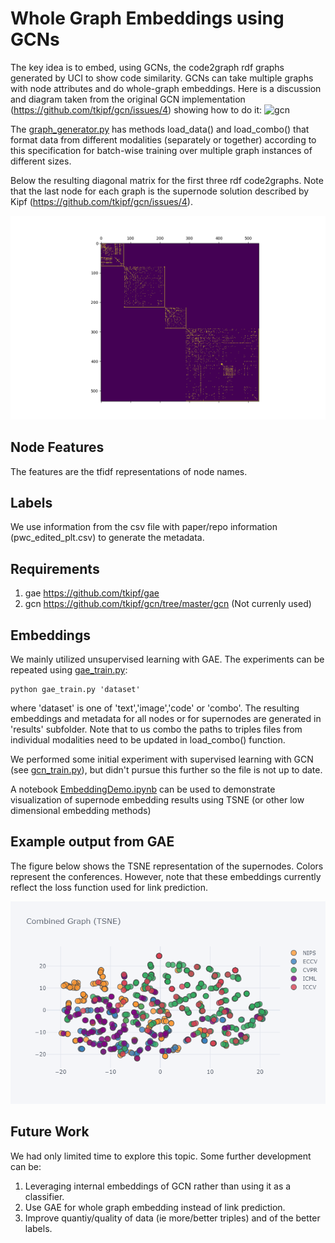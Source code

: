 # Whole Graph Embeddings using GCNs
The key idea is to embed, using GCNs, the code2graph rdf graphs generated by UCI to show code similarity. GCNs can take multiple graphs with node attributes and do whole-graph embeddings. Here is a discussion and diagram taken from the original GCN implementation (https://github.com/tkipf/gcn/issues/4) showing how to do it:
![gcn](https://user-images.githubusercontent.com/7347296/34198790-eb5bec96-e56b-11e7-90d5-157800e042de.png)

The [graph_generator.py](graph_generator.py) has methods load_data() and load_combo() that format data from different modalities (separately or together) according to this specification for batch-wise training over multiple graph instances of different sizes. 

Below the resulting diagonal matrix for the first three rdf code2graphs.  Note that the last node for each graph is the supernode solution described by Kipf (https://github.com/tkipf/gcn/issues/4).

![diagonal matrix](./figures/diag_matrix_supernodes.png)

## Node Features
The features are the tfidf representations of node names.

## Labels
We use information from the csv file with paper/repo information (pwc_edited_plt.csv) to generate the metadata.

## Requirements
1. gae https://github.com/tkipf/gae
2. gcn https://github.com/tkipf/gcn/tree/master/gcn (Not currenly used)

## Embeddings

We mainly utilized unsupervised learning with GAE. The experiments can be repeated using [gae_train.py](gae_train.py):
```
python gae_train.py 'dataset'
```
where 'dataset' is one of 'text','image','code' or 'combo'. The resulting embeddings and metadata for all nodes or for supernodes are generated in 'results' subfolder.
Note that to us combo the paths to triples files from individual modalities need to be updated in load_combo() function.

We performed some initial experiment with supervised learning with GCN (see [gcn_train.py](gcn_train.py)), but didn't pursue this further so the file is not up to date.

A notebook [EmbeddingDemo.ipynb](EmbeddingDemo.ipynb) can be used to demonstrate visualization of supernode embedding results using TSNE (or other low dimensional embedding methods)

## Example output from GAE
The figure below shows the TSNE representation of the supernodes. Colors represent the conferences.
 However, note that these embeddings currently reflect the loss function used for link prediction. 

![Combined Data Embedding with TSNE](./figures/Combined-TSNE-Embed.png)


## Future Work
We had only limited time to explore this topic. Some further development can be:
1. Leveraging internal embeddings of GCN rather than using it as a classifier. 
2. Use GAE for whole graph embedding instead of link prediction.
3. Improve quantiy/quality of data (ie more/better triples) and of the better labels.
